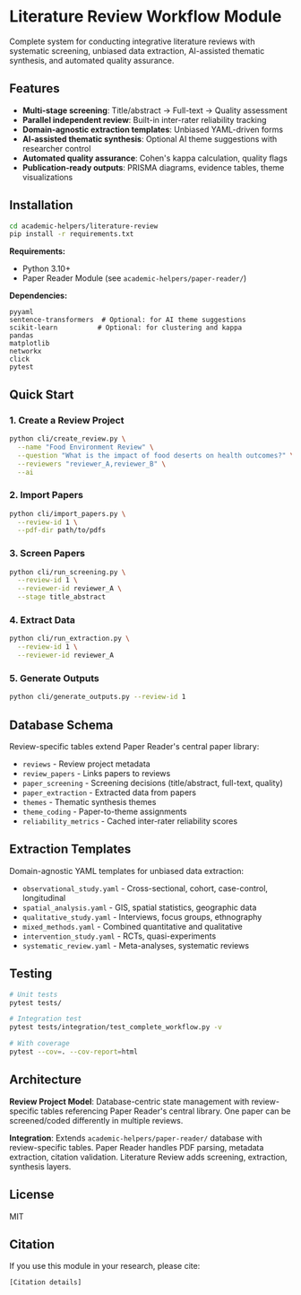 # Literature Review Workflow Module

Complete system for conducting integrative literature reviews with systematic screening, unbiased data extraction, AI-assisted thematic synthesis, and automated quality assurance.

## Features

- **Multi-stage screening**: Title/abstract → Full-text → Quality assessment
- **Parallel independent review**: Built-in inter-rater reliability tracking
- **Domain-agnostic extraction templates**: Unbiased YAML-driven forms
- **AI-assisted thematic synthesis**: Optional AI theme suggestions with researcher control
- **Automated quality assurance**: Cohen's kappa calculation, quality flags
- **Publication-ready outputs**: PRISMA diagrams, evidence tables, theme visualizations

## Installation

```bash
cd academic-helpers/literature-review
pip install -r requirements.txt
```

**Requirements:**
- Python 3.10+
- Paper Reader Module (see `academic-helpers/paper-reader/`)

**Dependencies:**
```
pyyaml
sentence-transformers  # Optional: for AI theme suggestions
scikit-learn          # Optional: for clustering and kappa
pandas
matplotlib
networkx
click
pytest
```

## Quick Start

### 1. Create a Review Project

```bash
python cli/create_review.py \
  --name "Food Environment Review" \
  --question "What is the impact of food deserts on health outcomes?" \
  --reviewers "reviewer_A,reviewer_B" \
  --ai
```

### 2. Import Papers

```bash
python cli/import_papers.py \
  --review-id 1 \
  --pdf-dir path/to/pdfs
```

### 3. Screen Papers

```bash
python cli/run_screening.py \
  --review-id 1 \
  --reviewer-id reviewer_A \
  --stage title_abstract
```

### 4. Extract Data

```bash
python cli/run_extraction.py \
  --review-id 1 \
  --reviewer-id reviewer_A
```

### 5. Generate Outputs

```bash
python cli/generate_outputs.py --review-id 1
```

## Database Schema

Review-specific tables extend Paper Reader's central paper library:

- `reviews` - Review project metadata
- `review_papers` - Links papers to reviews
- `paper_screening` - Screening decisions (title/abstract, full-text, quality)
- `paper_extraction` - Extracted data from papers
- `themes` - Thematic synthesis themes
- `theme_coding` - Paper-to-theme assignments
- `reliability_metrics` - Cached inter-rater reliability scores

## Extraction Templates

Domain-agnostic YAML templates for unbiased data extraction:

- `observational_study.yaml` - Cross-sectional, cohort, case-control, longitudinal
- `spatial_analysis.yaml` - GIS, spatial statistics, geographic data
- `qualitative_study.yaml` - Interviews, focus groups, ethnography
- `mixed_methods.yaml` - Combined quantitative and qualitative
- `intervention_study.yaml` - RCTs, quasi-experiments
- `systematic_review.yaml` - Meta-analyses, systematic reviews

## Testing

```bash
# Unit tests
pytest tests/

# Integration test
pytest tests/integration/test_complete_workflow.py -v

# With coverage
pytest --cov=. --cov-report=html
```

## Architecture

**Review Project Model**: Database-centric state management with review-specific tables referencing Paper Reader's central library. One paper can be screened/coded differently in multiple reviews.

**Integration**: Extends `academic-helpers/paper-reader/` database with review-specific tables. Paper Reader handles PDF parsing, metadata extraction, citation validation. Literature Review adds screening, extraction, synthesis layers.

## License

MIT

## Citation

If you use this module in your research, please cite:

```
[Citation details]
```
